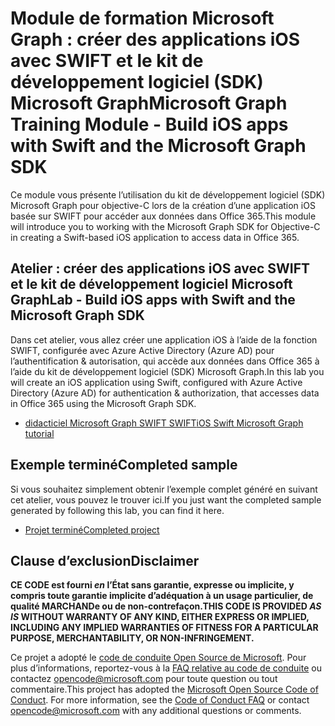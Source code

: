 # <a name="microsoft-graph-training-module---build-ios-apps-with-swift-and-the-microsoft-graph-sdk"></a><span data-ttu-id="bfa6d-101">Module de formation Microsoft Graph : créer des applications iOS avec SWIFT et le kit de développement logiciel (SDK) Microsoft Graph</span><span class="sxs-lookup"><span data-stu-id="bfa6d-101">Microsoft Graph Training Module - Build iOS apps with Swift and the Microsoft Graph SDK</span></span>

<span data-ttu-id="bfa6d-102">Ce module vous présente l’utilisation du kit de développement logiciel (SDK) Microsoft Graph pour objective-C lors de la création d’une application iOS basée sur SWIFT pour accéder aux données dans Office 365.</span><span class="sxs-lookup"><span data-stu-id="bfa6d-102">This module will introduce you to working with the Microsoft Graph SDK for Objective-C in creating a Swift-based iOS application to access data in Office 365.</span></span>

## <a name="lab---build-ios-apps-with-swift-and-the-microsoft-graph-sdk"></a><span data-ttu-id="bfa6d-103">Atelier : créer des applications iOS avec SWIFT et le kit de développement logiciel Microsoft Graph</span><span class="sxs-lookup"><span data-stu-id="bfa6d-103">Lab - Build iOS apps with Swift and the Microsoft Graph SDK</span></span>

<span data-ttu-id="bfa6d-104">Dans cet atelier, vous allez créer une application iOS à l’aide de la fonction SWIFT, configurée avec Azure Active Directory (Azure AD) pour l’authentification & autorisation, qui accède aux données dans Office 365 à l’aide du kit de développement logiciel (SDK) Microsoft Graph.</span><span class="sxs-lookup"><span data-stu-id="bfa6d-104">In this lab you will create an iOS application using Swift, configured with Azure Active Directory (Azure AD) for authentication & authorization, that accesses data in Office 365 using the Microsoft Graph SDK.</span></span>

- [<span data-ttu-id="bfa6d-105">didacticiel Microsoft Graph SWIFT SWIFT</span><span class="sxs-lookup"><span data-stu-id="bfa6d-105">iOS Swift Microsoft Graph tutorial</span></span>](https://docs.microsoft.com/graph/tutorials/ios-swift)

## <a name="completed-sample"></a><span data-ttu-id="bfa6d-106">Exemple terminé</span><span class="sxs-lookup"><span data-stu-id="bfa6d-106">Completed sample</span></span>

<span data-ttu-id="bfa6d-107">Si vous souhaitez simplement obtenir l’exemple complet généré en suivant cet atelier, vous pouvez le trouver ici.</span><span class="sxs-lookup"><span data-stu-id="bfa6d-107">If you just want the completed sample generated by following this lab, you can find it here.</span></span>

- [<span data-ttu-id="bfa6d-108">Projet terminé</span><span class="sxs-lookup"><span data-stu-id="bfa6d-108">Completed project</span></span>](demo)

## <a name="disclaimer"></a><span data-ttu-id="bfa6d-109">Clause d’exclusion</span><span class="sxs-lookup"><span data-stu-id="bfa6d-109">Disclaimer</span></span>

<span data-ttu-id="bfa6d-110">**CE CODE est fourni _en_ l’État sans garantie, expresse ou implicite, y compris toute garantie implicite d’adéquation à un usage particulier, de qualité MARCHANDe ou de non-contrefaçon.**</span><span class="sxs-lookup"><span data-stu-id="bfa6d-110">**THIS CODE IS PROVIDED _AS IS_ WITHOUT WARRANTY OF ANY KIND, EITHER EXPRESS OR IMPLIED, INCLUDING ANY IMPLIED WARRANTIES OF FITNESS FOR A PARTICULAR PURPOSE, MERCHANTABILITY, OR NON-INFRINGEMENT.**</span></span>

<span data-ttu-id="bfa6d-p101">Ce projet a adopté le [code de conduite Open Source de Microsoft](https://opensource.microsoft.com/codeofconduct/). Pour plus d’informations, reportez-vous à la [FAQ relative au code de conduite](https://opensource.microsoft.com/codeofconduct/faq/) ou contactez [opencode@microsoft.com](mailto:opencode@microsoft.com) pour toute question ou tout commentaire.</span><span class="sxs-lookup"><span data-stu-id="bfa6d-p101">This project has adopted the [Microsoft Open Source Code of Conduct](https://opensource.microsoft.com/codeofconduct/). For more information, see the [Code of Conduct FAQ](https://opensource.microsoft.com/codeofconduct/faq/) or contact [opencode@microsoft.com](mailto:opencode@microsoft.com) with any additional questions or comments.</span></span>
